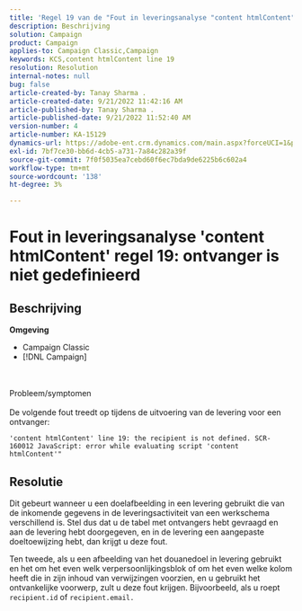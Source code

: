 ```yaml
---
title: 'Regel 19 van de "Fout in leveringsanalyse "content htmlContent": ontvanger is niet gedefinieerd"'
description: Beschrijving
solution: Campaign
product: Campaign
applies-to: Campaign Classic,Campaign
keywords: KCS,content htmlContent line 19
resolution: Resolution
internal-notes: null
bug: false
article-created-by: Tanay Sharma .
article-created-date: 9/21/2022 11:42:16 AM
article-published-by: Tanay Sharma .
article-published-date: 9/21/2022 11:52:40 AM
version-number: 4
article-number: KA-15129
dynamics-url: https://adobe-ent.crm.dynamics.com/main.aspx?forceUCI=1&pagetype=entityrecord&etn=knowledgearticle&id=c8f47070-a239-ed11-9db1-002248086735
exl-id: 7bf7ce30-bb6d-4cb5-a731-7a84c282a39f
source-git-commit: 7f0f5035ea7cebd60f6ec7bda9de6225b6c602a4
workflow-type: tm+mt
source-wordcount: '138'
ht-degree: 3%

---
```


# Fout in leveringsanalyse &#39;content htmlContent&#39; regel 19: ontvanger is niet gedefinieerd

## Beschrijving

<b>Omgeving</b>
- Campaign Classic
- [!DNL Campaign]



<br><br>Probleem/symptomen<br><br>
De volgende fout treedt op tijdens de uitvoering van de levering voor een ontvanger:

```
'content htmlContent' line 19: the recipient is not defined. SCR-160012 JavaScript: error while evaluating script 'content htmlContent'"
```


## Resolutie


Dit gebeurt wanneer u een doelafbeelding in een levering gebruikt die van de inkomende gegevens in de leveringsactiviteit van een werkschema verschillend is. Stel dus dat u de tabel met ontvangers hebt gevraagd en aan de levering hebt doorgegeven, en in de levering een aangepaste doeltoewijzing hebt, dan krijgt u deze fout.

Ten tweede, als u een afbeelding van het douanedoel in levering gebruikt en het om het even welk verpersoonlijkingsblok of om het even welke kolom heeft die in zijn inhoud van verwijzingen voorzien, en u gebruikt het ontvankelijke voorwerp, zult u deze fout krijgen. Bijvoorbeeld, als u roept `recipient.id` of `recipient.email.`
